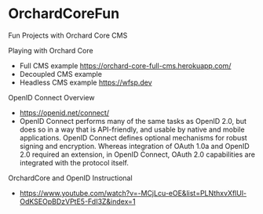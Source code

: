 # OrchardCoreFun
Fun Projects with Orchard Core CMS

Playing with Orchard Core

 - Full CMS example https://orchard-core-full-cms.herokuapp.com/
 - Decoupled CMS example
 - Headless CMS example https://wfsp.dev
 
OpenID Connect Overview 

- https://openid.net/connect/
- OpenID Connect performs many of the same tasks as OpenID 2.0, but does so in a way that is API-friendly, and usable by native and mobile applications. OpenID Connect defines optional mechanisms for robust signing and encryption. Whereas integration of OAuth 1.0a and OpenID 2.0 required an extension, in OpenID Connect, OAuth 2.0 capabilities are integrated with the protocol itself.


OrchardCore and OpenID Instructional
- https://www.youtube.com/watch?v=-MCjLcu-eOE&list=PLNthxvXflUl-OdKSEOpBDzVPtE5-FdI3Z&index=1
